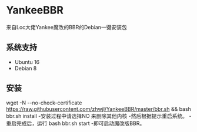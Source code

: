 # YankeeBBR
来自Loc大佬Yankee魔改的BBR的Debian一键安装包

## 系统支持 ##
* Ubuntu 16
* Debian 8

## 安装 ##
wget -N --no-check-certificate https://raw.githubusercontent.com/zhwjl/YankeeBBR/master/bbr.sh && bash bbr.sh install
-安装过程中请选择NO 来删除其他内核
-然后根据提示重启系统。
-重启完成后，运行
bash bbr.sh start
-即可启动魔改版BBR。
